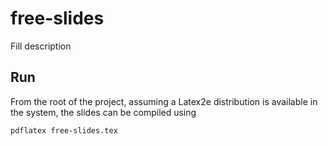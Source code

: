 # free-slides

Fill description

## Run

From the root of the project, assuming a Latex2e distribution is available in the system, the slides can be compiled using

```
pdflatex free-slides.tex
```

